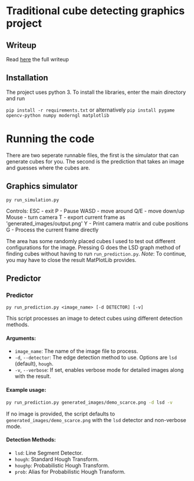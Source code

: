# Traditional cube detecting graphics project

## Writeup
Read [here](present/graphics%20write%20up%20-%20Full.pdf) the full writeup

## Installation

The project uses python 3. To install the libraries, enter the main directory and run

`pip install -r requirements.txt`
or alternatively
`pip install pygame opencv-python numpy moderngl matplotlib`

# Running the code
There are two seperate runnable files, the first is the simulator that can generate cubes for you.
The second is the prediction that takes an image and guesses where the cubes are.

## Graphics simulator
`py run_simulation.py`

Controls:
ESC - exit
P - Pause
WASD - move around
Q/E - move down/up
Mouse - turn camera
T - export current frame as 'generated_images/output.png'
Y - Print camera matrix and cube positions
G - Process the current frame directly

The area has some randomly placed cubes I used to test out different configurations for the image.
Pressing G does the LSD graph method of finding cubes without having to run `run_prediction.py`.
*Note*: To continue, you may have to close the result MatPlotLib provides.

## Predictor
### Predictor
`py run_prediction.py <image_name> [-d DETECTOR] [-v]`

This script processes an image to detect cubes using different detection methods.

#### Arguments:
- `image_name`: The name of the image file to process.
- `-d`, `--detector`: The edge detection method to use. Options are `lsd` (default), `hough`.
- `-v`, `--verbose`: If set, enables verbose mode for detailed images along with the result.

#### Example usage:
```sh
py run_prediction.py generated_images/demo_scarce.png -d lsd -v
```

If no image is provided, the script defaults to `generated_images/demo_scarce.png` with the `lsd` detector and non-verbose mode.

#### Detection Methods:
- `lsd`: Line Segment Detector.
- `hough`: Standard Hough Transform.
- `houghp`: Probabilistic Hough Transform.
- `prob`: Alias for Probabilistic Hough Transform.
